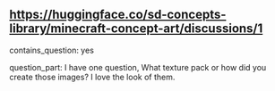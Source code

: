 ## https://huggingface.co/sd-concepts-library/minecraft-concept-art/discussions/1

contains_question: yes

question_part: I have one question, What texture pack or how did you create those images? I love the look of them.